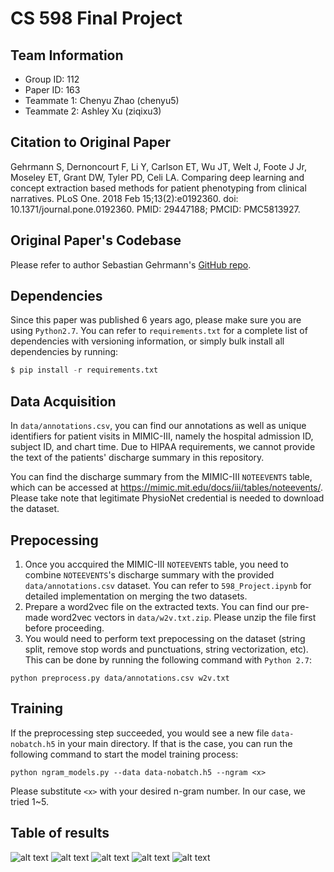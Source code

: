 # CS 598 Final Project

## Team Information
- Group ID: 112
- Paper ID: 163
- Teammate 1: Chenyu Zhao (chenyu5)
- Teammate 2: Ashley Xu (ziqixu3)

## Citation to Original Paper

Gehrmann S, Dernoncourt F, Li Y, Carlson ET, Wu JT, Welt J, Foote J Jr, Moseley ET, Grant DW, Tyler PD, Celi LA. Comparing deep learning and concept extraction based methods for patient phenotyping from clinical narratives. PLoS One. 2018 Feb 15;13(2):e0192360. doi: 10.1371/journal.pone.0192360. PMID: 29447188; PMCID: PMC5813927.

## Original Paper's Codebase

Please refer to author Sebastian Gehrmann's [GitHub repo](https://github.com/sebastianGehrmann/phenotyping).

## Dependencies

Since this paper was published 6 years ago, please make sure you are using `Python2.7`. You can refer to `requirements.txt` for a complete list of dependencies with versioning information, or simply bulk install all dependencies by running: 
```python
$ pip install -r requirements.txt
```

## Data Acquisition 

In `data/annotations.csv`, you can find our annotations as well as unique identifiers for patient visits in MIMIC-III, namely the hospital admission ID, subject ID, and chart time. Due to HIPAA requirements, we cannot provide the text of the patients' discharge summary in this repository.  

You can find the discharge summary from the MIMIC-III `NOTEEVENTS` table, which can be accessed at https://mimic.mit.edu/docs/iii/tables/noteevents/. Please take note that legitimate PhysioNet credential is needed to download the dataset. 

## Prepocessing
1. Once you accquired the MIMIC-III `NOTEEVENTS` table, you need to combine `NOTEEVENTS`'s  discharge summary with the provided `data/annotations.csv` dataset. You can refer to `598_Project.ipynb` for detailed implementation on merging the two datasets.
2. Prepare a word2vec file on the extracted texts. You can find our pre-made word2vec vectors in `data/w2v.txt.zip`. Please unzip the file first before proceeding.
3. You would need to perform text prepocessing on the dataset (string split, remove stop words and punctuations, string vectorization, etc). This can be done by running the following command with `Python 2.7`:
 ```
python preprocess.py data/annotations.csv w2v.txt
 ```

## Training
If the preprocessing step succeeded, you would see a new file `data-nobatch.h5` in your main directory. If that is the case, you can run the following command to start the model training process:
```
python ngram_models.py --data data-nobatch.h5 --ngram <x>
```
Please substitute `<x>` with your desired n-gram number. In our case, we tried 1~5.  

## Table of results

![alt text](https://github.com/chenyuzhao98/CS-598/blob/main/table1.jpg?raw=true)
![alt text](https://github.com/chenyuzhao98/CS-598/blob/main/table2.jpg?raw=true)
![alt text](https://github.com/chenyuzhao98/CS-598/blob/main/table3.jpg?raw=true)
![alt text](https://github.com/chenyuzhao98/CS-598/blob/main/accuracy.png?raw=true)
![alt text](https://github.com/chenyuzhao98/CS-598/blob/main/f1.png?raw=true)
